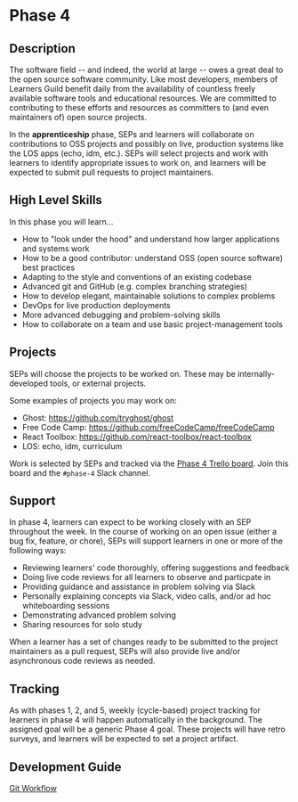 # Phase 4

## Description

The software field -- and indeed, the world at large -- owes a great deal to the open source software community. Like most developers, members of Learners Guild benefit daily from the availability of countless freely available software tools and educational resources. We are committed to contributing to these efforts and resources as committers to (and even maintainers of) open source projects.

In the **apprenticeship** phase, SEPs and learners will collaborate on contributions to OSS projects and possibly on live, production systems like the LOS apps (echo, idm, etc.). SEPs will select projects and work with learners to identify appropriate issues to work on, and learners will be expected to submit pull requests to project maintainers.

## High Level Skills

In this phase you will learn…

- How to "look under the hood" and understand how larger applications and systems work
- How to be a good contributor: understand OSS (open source software) best practices
- Adapting to the style and conventions of an existing codebase
- Advanced git and GitHub (e.g. complex branching strategies)
- How to develop elegant, maintainable solutions to complex problems
- DevOps for live production deployments
- More advanced debugging and problem-solving skills
- How to collaborate on a team and use basic project-management tools

## Projects

SEPs will choose the projects to be worked on. These may be internally-developed tools, or external projects.

Some examples of projects you may work on:

- Ghost: https://github.com/tryghost/ghost
- Free Code Camp: https://github.com/freeCodeCamp/freeCodeCamp
- React Toolbox: https://github.com/react-toolbox/react-toolbox
- LOS: echo, idm, curriculum

Work is selected by SEPs and tracked via the [Phase 4 Trello board][trello]. Join this board and the `#phase-4` Slack channel.

## Support

In phase 4, learners can expect to be working closely with an SEP throughout the week. In the course of working on an open issue (either a bug fix, feature, or chore), SEPs will support learners in one or more of the following ways:

- Reviewing learners' code thoroughly, offering suggestions and feedback
- Doing live code reviews for all learners to observe and particpate in
- Providing guidance and assistance in problem solving via Slack
- Personally explaining concepts via Slack, video calls, and/or ad hoc whiteboarding sessions
- Demonstrating advanced problem solving
- Sharing resources for solo study

When a learner has a set of changes ready to be submitted to the project maintainers as a pull request, SEPs will also provide live and/or asynchronous code reviews as needed.

## Tracking

As with phases 1, 2, and 5, weekly (cycle-based) project tracking for learners in phase 4 will happen automatically in the background. The assigned goal will be a generic Phase 4 goal. These projects will have retro surveys, and learners will be expected to set a project artifact.

[trello]: https://trello.com/b/5y3fu6Xj/phase-4

## Development Guide

[Git Workflow](development-guide.md)
